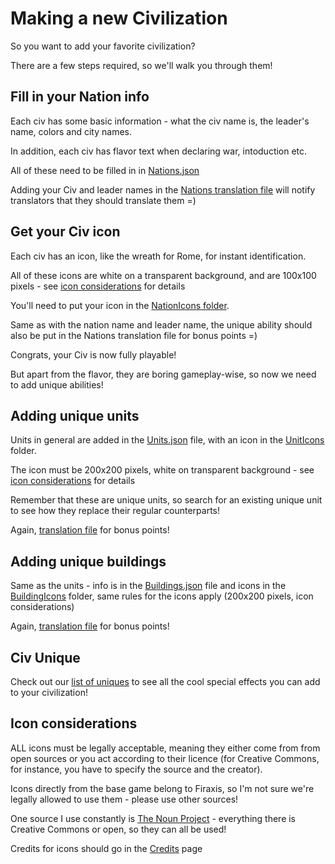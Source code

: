 # Making a new Civilization

So you want to add your favorite civilization?

There are a few steps required, so we'll walk you through them!

## Fill in your Nation info

Each civ has some basic information - what the civ name is, the leader's name, colors and city names.

In addition, each civ has flavor text when declaring war, intoduction etc.

All of these need to be filled in in [Nations.json](/android/assets/jsons/Nations.json)

Adding your Civ and leader names in the [Nations translation file](/android/assets/jsons/Translations/Diplomacy%2CTrade%2CNations.json)
will notify translators that they should translate them =)

## Get your Civ icon

Each civ has an icon, like the wreath for Rome, for instant identification.

All of these icons are white on a transparent background, and are 100x100 pixels - see [icon considerations](#icon-considerations) for details

You'll need to put your icon in the [NationIcons folder](/android/Images/NationIcons).

Same as with the nation name and leader name, the unique ability should also be put in the Nations translation file for bonus points =)


Congrats, your Civ is now fully playable!

But apart from the flavor, they are boring gameplay-wise, so now we need to add unique abilities!

## Adding unique units

Units in general are added in the [Units.json](/android/assets/jsons/Units.json) file, with an icon in the
 [UnitIcons](/android/Images/UnitIcons) folder.

The icon must be 200x200 pixels, white on transparent background - see [icon considerations](#icon-considerations) for details

Remember that these are unique units, so search for an existing unique unit to see how they replace their regular counterparts!

Again, [translation file](/android/assets/jsons/Translations/Units%2CPromotions.json) for bonus points!

## Adding unique buildings

Same as the units - info is in the [Buildings.json](/android/assets/jsons/Buildings.json) file 
and icons in the [BuildingIcons](/android/Images/BuildingIcons) folder, 
same rules for the icons apply (200x200 pixels, icon considerations)

Again, [translation file](/android/assets/jsons/Translations/Buildings.json) for bonus points!

## Civ Unique

Check out our [list of uniques](../wiki/uniques) to see all the cool special effects you can add to your civilization!

## Icon considerations

ALL icons must be legally acceptable, meaning they either come from from open sources or you act according to their licence (for Creative Commons, for instance, you have to specify the source and the creator).

Icons directly from the base game belong to Firaxis, so I'm not sure we're legally allowed to use them - please use other sources!

One source I use constantly is [The Noun Project](https://thenounproject.com) - everything there is Creative Commons or open, so they can all be used!

Credits for icons should go in the [Credits](Credits.md) page
